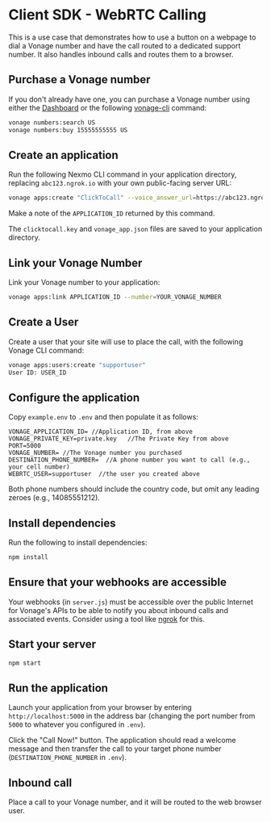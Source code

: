 # Client SDK - WebRTC Calling
This is a use case that demonstrates how to use a button on a webpage to dial a Vonage number and have the call routed to a dedicated support number. It also handles inbound calls and routes them to a browser.

## Purchase a Vonage number

If you don't already have one, you can purchase a Vonage number using either the [Dashboard](https://dashboard.nexmo.com) or the following [vonage-cli](https://github.com/Vonage/vonage-cli) command:

```sh
vonage numbers:search US
vonage numbers:buy 15555555555 US
```

## Create an application

Run the following Nexmo CLI command in your application directory, replacing `abc123.ngrok.io` with your own public-facing server URL:

```sh
vonage apps:create "ClickToCall" --voice_answer_url=https://abc123.ngrok.io/webhooks/answer --voice_event_url=https://abc123.ngrok.io/webhooks/event
```

Make a note of the `APPLICATION_ID` returned by this command.

The `clicktocall.key` and `vonage_app.json` files are saved to your application directory.

## Link your Vonage Number

Link your Vonage number to your application:

```sh
vonage apps:link APPLICATION_ID --number=YOUR_VONAGE_NUMBER
```

## Create a User

Create a user that your site will use to place the call, with the following Vonage CLI command:

```sh
vonage apps:users:create "supportuser"
User ID: USER_ID
```

## Configure the application

Copy `example.env` to `.env` and then populate it as follows:

```
VONAGE_APPLICATION_ID= //Application ID, from above
VONAGE_PRIVATE_KEY=private.key   //The Private Key from above
PORT=5000
VONAGE_NUMBER= //The Vonage number you purchased
DESTINATION_PHONE_NUMBER=  //A phone number you want to call (e.g., your cell number)
WEBRTC_USER=supportuser  //the user you created above
```

Both phone numbers should include the country code, but omit any leading zeroes (e.g., 14085551212).

## Install dependencies

Run the following to install dependencies:

```sh
npm install
```

## Ensure that your webhooks are accessible

Your webhooks (in `server.js`) must be accessible over the public Internet for Vonage's APIs to be able to notify you about inbound calls and associated events. Consider using a tool like [ngrok](https://ngrok.com) for this.

## Start your server

```sh
npm start
```

## Run the application

Launch your application from your browser by entering `http://localhost:5000` in the address bar (changing the port number from `5000` to whatever you configured in `.env`).

Click the "Call Now!" button. The application should read a welcome message and then transfer the call to your target phone number (`DESTINATION_PHONE_NUMBER` in `.env`).

## Inbound call
Place a call to your Vonage number, and it will be routed to the web browser user.


